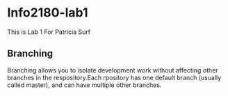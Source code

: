 # Info2180-lab1
This is Lab 1 For Patricia Surf

## Branching 

Branching allows you to isolate development work without
affecting other branches in the respository.Each rpository
has one default branch (usually called master), and can have
multiple other branches.

